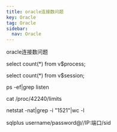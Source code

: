 ```yaml
---
title: oracle连接数问题
key: Oracle
tag: Oracle
sidebar:
  nav: Oracle
---
```


oracle连接数问题

select count(*) from v$process;

select count(*) from v$session;

ps -ef|grep listen

cat /proc/42240/limits


netstat -nat|grep -i "1521"|wc -l

sqlplus username/password@//IP:端口/sid
